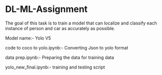 # DL-ML-Assignment
The goal of this task is to train a model that can localize and classify each instance of person and car as accurately as possible.

Model name:- Yolo V5

code to coco to yolo.ipynb:- Converting Json to yolo format

data prep.ipynb:- Preparing the data for training data

yolo_new_final.ipynb:- training and testing script
